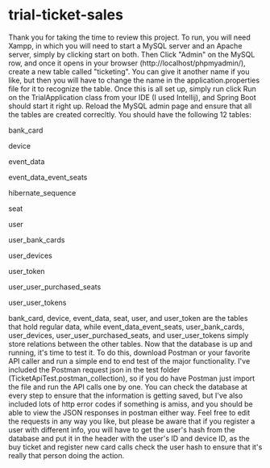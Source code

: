 # trial-ticket-sales
Thank you for taking the time to review this project.
To run, you will need Xampp, in which you will need to start a MySQL server and an Apache server, simply by clicking start on both. Then Click "Admin" on the MySQL row, and once it opens in your browser (http://localhost/phpmyadmin/), create a new table called "ticketing". You can give it another name if you like, but then you will have to change the name in the application.properties file for it to recognize the table.
Once this is all set up, simply run click Run on the TrialApplication class from your IDE (I used Intellij), and Spring Boot should start it right up. Reload the MySQL admin page and ensure that all the tables are created correcltly. You should have the following 12 tables:

bank_card

device

event_data

event_data_event_seats

hibernate_sequence

seat

user

user_bank_cards

user_devices

user_token

user_user_purchased_seats

user_user_tokens

bank_card, device, event_data, seat, user, and user_token are the tables that hold regular data, while event_data_event_seats, user_bank_cards, user_devices, user_user_purchased_seats, and user_user_tokens simply store relations between the other tables.
Now that the database is up and running, it's time to test it. To do this, download Postman or your favorite API caller and run a simple end to end test of the major functionality.
I've included the Postman request json in the test folder (TicketApiTest.postman_collection), so if you do have Postman just import the file and run the API calls one by one. You can check the database at every step to ensure that the information is getting saved, but I've also included lots of http error codes if something is amiss, and you should be able to view the JSON responses in postman either way.
Feel free to edit the requests in any way you like, but please be aware that if you register a user with different info, you will have to get the user's hash from the database and put it in the header with the user's ID and device ID, as the buy ticket and register new card calls check the user hash to ensure that it's really that person doing the action.   
